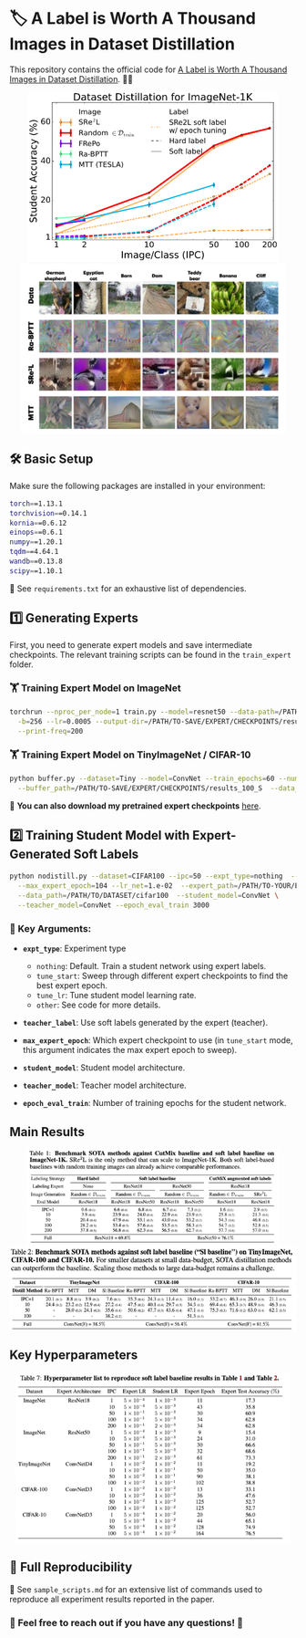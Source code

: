 # 🏷️ A Label is Worth A Thousand Images in Dataset Distillation

This repository contains the official code for [A Label is Worth A Thousand Images in Dataset Distillation](https://arxiv.org/abs/2406.10485). 📝✨

<div align="center">
 <img src='demo_plots/softlabel_nolabel.png' height=300 img align="center"> <img src='demo_plots/image_sample.png' height=300 img align="center">
</div>


## 🛠️ Basic Setup

Make sure the following packages are installed in your environment:  

```bash
torch==1.13.1  
torchvision==0.14.1  
kornia==0.6.12  
einops==0.6.1  
numpy==1.20.1  
tqdm==4.64.1  
wandb==0.13.8  
scipy==1.10.1
```

📌 See `requirements.txt` for an exhaustive list of dependencies.


## 1️⃣ Generating Experts  

First, you need to generate expert models and save intermediate checkpoints. The relevant training scripts can be found in the `train_expert` folder.

### 🏋️ Training Expert Model on ImageNet  
```bash
torchrun --nproc_per_node=1 train.py --model=resnet50 --data-path=/PATH/TO/IMAGENET-1K/datasets/imagenet256 \
  -b=256 --lr=0.0005 --output-dir=/PATH/TO-SAVE/EXPERT/CHECKPOINTS/results_100_S \
  --print-freq=200
```

### 🏋️ Training Expert Model on TinyImageNet / CIFAR-10  
```bash
python buffer.py --dataset=Tiny --model=ConvNet --train_epochs=60 --num_experts=1  \
  --buffer_path=/PATH/TO-SAVE/EXPERT/CHECKPOINTS/results_100_S  --data_path=/PATH/TO/DATASET/data/tiny-imagenet-200 --save_interval 1
```

🔗 **You can also download my pretrained expert checkpoints** [here](https://drive.google.com/drive/folders/1tezdrL7YZVwBLhj8YubsuRjHrDEZ_rKA?usp=sharing).  


## 2️⃣ Training Student Model with Expert-Generated Soft Labels  

```bash
python nodistill.py --dataset=CIFAR100 --ipc=50 --expt_type=nothing  --teacher_label  \
  --max_expert_epoch=104 --lr_net=1.e-02  --expert_path=/PATH/TO-YOUR/EXPERT/CHECKPOINTS/results_100_S  \
  --data_path=/PATH/TO/DATASET/cifar100  --student_model=ConvNet \
  --teacher_model=ConvNet --epoch_eval_train 3000
```

### 🔑 Key Arguments:
* **`expt_type`**: Experiment type  
  - `nothing`: Default. Train a student network using expert labels.  
  - `tune_start`: Sweep through different expert checkpoints to find the best expert epoch.  
  - `tune_lr`: Tune student model learning rate.  
  - `other`: See code for more details.  

* **`teacher_label`**: Use soft labels generated by the expert (teacher).  
* **`max_expert_epoch`**: Which expert checkpoint to use (in `tune_start` mode, this argument indicates the max expert epoch to sweep).  
* **`student_model`**: Student model architecture.  
* **`teacher_model`**: Teacher model architecture.  
* **`epoch_eval_train`**: Number of training epochs for the student network.  


## Main Results  

<div align="center">
   <img src='demo_plots/table1.png' height=170 img align="center">
   <img src='demo_plots/table2.png' height=150 img align="center">
</div>


## Key Hyperparameters  

<div align="center">
  <img src='demo_plots/hparam.png' height=300 img align="center">
</div>


## 🔄 Full Reproducibility  

📌 See `sample_scripts.md` for an extensive list of commands used to reproduce all experiment results reported in the paper.  


### 🚀 Feel free to reach out if you have any questions! 🎉  




